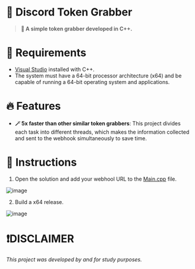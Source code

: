 # 💼 Discord Token Grabber
> **💫 A simple token grabber developed in C++.**


# 📁 Requirements
+ [Visual Studio](https://visualstudio.microsoft.com/) installed with C++.
+ The system must have a 64-bit processor architecture (x64) and be capable of running a 64-bit operating system and applications.


# 🔥 Features
+ **🪄 5x faster than other similar token grabbers**: This project divides each task into different threads, which makes the information collected and sent to the webhook simultaneously to save time.


# 📖 Instructions
1. Open the solution and add your webhool URL to the [Main.cpp](https://github.com/NotFxeel/Discord-Token-Grabber/blob/main/Discord%20Token%20Grabber/Main.cpp) file.

![image](https://github.com/NotFxeel/Discord-Token-Grabber/assets/161180618/c52f17ca-7c4c-4209-8403-1603ac6e41f3)

2. Build a x64 release.

![image](https://github.com/NotFxeel/Discord-Token-Grabber/assets/161180618/ba9e1f6c-b275-45f6-8ca0-10352d068dcd)


# ❗DISCLAIMER
*This project was developed by and for study purposes.*
